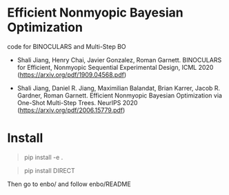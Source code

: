 # Efficient Nonmyopic Bayesian Optimization
code for BINOCULARS and Multi-Step BO

* Shali Jiang, Henry Chai, Javier Gonzalez, Roman Garnett. BINOCULARS for Efficient, Nonmyopic Sequential Experimental Design, ICML 2020 (https://arxiv.org/pdf/1909.04568.pdf)

* Shali Jiang, Daniel R. Jiang, Maximilian Balandat, Brian Karrer, Jacob R. Gardner, Roman Garnett. Efficient Nonmyopic Bayesian Optimization via One-Shot Multi-Step Trees. NeurIPS 2020 (https://arxiv.org/pdf/2006.15779.pdf)

# Install
> pip install -e .

> pip install DIRECT

Then go to enbo/ and follow enbo/README

